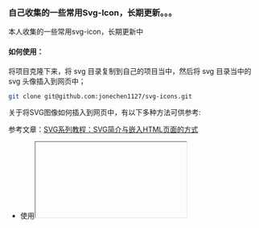 ### 自己收集的一些常用Svg-Icon，长期更新。。。

本人收集的一些常用svg-icon，长期更新中

#### 如何使用：
将项目克隆下来，将 svg 目录复制到自己的项目当中，然后将 svg 目录当中的 svg 头像插入到网页中；
```bash
git clone git@github.com:jonechen1127/svg-icons.git
```
关于将SVG图像如何插入到网页中，有以下多种方法可供参考:



参考文章：[SVG系列教程：SVG简介与嵌入HTML页面的方式](https://www.w3cplus.com/html5/svg-introduction-and-embedded-html-page.html)

- 使用<iframe>元素来嵌入SVG图像
- 使用<img>元素来嵌入SVG图像
- 将SVG图像作为背景图像嵌入
- 直接使用<svg>元素
- 使用<embed>元素来嵌入SVG图像
- 使用<object>元素来嵌入SVG图像
  
#### 如何修改svg颜色及大小

* 修改颜色，打开svg目录，可以看到有很多的svg icon ，直接打开svg文件，给svg添加属性 fill="color" 即可，svg 默认颜色为黑色，如已经有fill属性，直接修改其值即可。
* 修改大小，这个取决于采用哪种方式将svg 插入到网页中，推荐使用 img 标签来插入svg。

#### 为什么不采用字体图标？

原因有两个：

1、项目很小，项目当中用到的icon只有很小一部分，这个时候采用这种直接将svg插入到网页的方式就比较方便；

2、按需定制，需要哪些图标，直接去iconfont上面下载svg格式，然后拖进svg目录即可。
